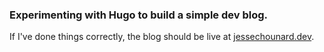 ### Experimenting with Hugo to build a simple dev blog.

If I've done things correctly, the blog should be live at [jessechounard.dev](http://www.jessechounard.dev).
